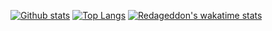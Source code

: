 [![Github stats](https://github-readme-stats.vercel.app/api?username=Redageddon&bg_color=00000000&hide_border=true&text_color=FF0000&title_color=969696)](https://github.com/anuraghazra/github-readme-stats)
[![Top Langs](https://github-readme-stats.vercel.app/api/top-langs/?username=Redageddon&bg_color=00000000&hide_border=true&text_color=FF0000&title_color=969696)](https://github.com/anuraghazra/github-readme-stats)
[![Redageddon's wakatime stats](https://github-readme-stats.vercel.app/api/wakatime?username=Redageddon&bg_color=00000000&hide_border=true&text_color=FF0000&title_color=969696)](https://github.com/anuraghazra/github-readme-stats)
